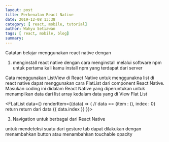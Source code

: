 ```yaml
---
layout: post
title: Perkenalan React Native
date: 2019-12-08 13:38
category: [ react, mobile, tutorial]
author: Wahyu Setiawan
tags: [ react, mobile, blog]
summary: 
---
```



Catatan belajar menggunakan react native dengan 

1. menginstall react native dengan cara menginstall melalui software npm untuk pertama kali kamu install npm yang terdapat dari server

Cata menggunakan ListView di React Native untuk menggunakna list di react native dapat menggunakan cara FlatList dari component React Native. Masukan coding ini didalam React Native yang diperuntukan untuk menampilkan data dari list array kedalam data yang di View Flat List

<FLatList data={} renderItem={(data) => {
    // data == {item : (), index : 0}
    return <View>return dari data {{ data.index }}</View>
}}>

3. Navigation untuk berbagai dari React Native 

untuk mendeteksi suatu dari gesture tab dapat dilakukan dengan menambahkan button atau menambahkan touchable opacity